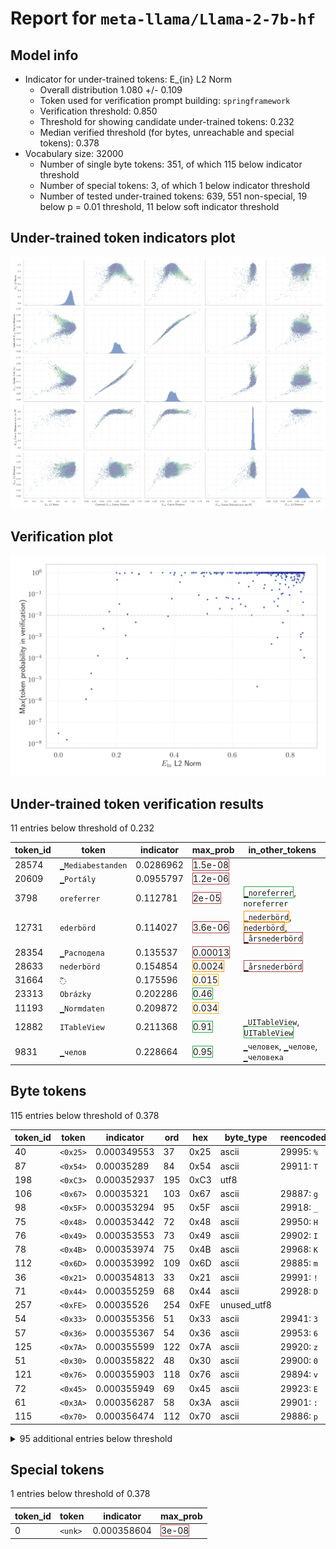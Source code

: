 # Report for `meta-llama/Llama-2-7b-hf`

## Model info

* Indicator for under-trained tokens: E_{in} L2 Norm
  * Overall distribution 1.080 +/- 0.109
  * Token used for verification prompt building: `springframework`
  * Verification threshold: 0.850
  * Threshold for showing candidate under-trained tokens: 0.232
  * Median verified threshold (for bytes, unreachable and special tokens): 0.378
* Vocabulary size: 32000
  * Number of single byte tokens: 351, of which 115 below indicator threshold
  * Number of special tokens: 3, of which 1 below indicator threshold
  * Number of tested under-trained tokens: 639, 551 non-special, 19 below p = 0.01 threshold, 11 below soft indicator threshold

## Under-trained token indicators plot
![Indicators scatter plots](../indicators_pairplot_byid/meta_llama_Llama_2_7b_hf.png)

## Verification plot
![Verification plot](../verifications_scatterplot/meta_llama_Llama_2_7b_hf.png)

## Under-trained token verification results
11 entries below threshold of 0.232

|   token_id | token                       |   indicator | max_prob                                                         | in_other_tokens                                                                                                                                                                                                                                     |
|------------|-----------------------------|-------------|------------------------------------------------------------------|-----------------------------------------------------------------------------------------------------------------------------------------------------------------------------------------------------------------------------------------------------|
|      28574 | ````` ▁Mediabestanden ````` |   0.0286962 | <span style='border: 1px solid rgb(169, 68, 66);'>1.5e-08</span> |                                                                                                                                                                                                                                                     |
|      20609 | ````` ▁Portály `````        |   0.0955797 | <span style='border: 1px solid rgb(169, 68, 66);'>1.2e-06</span> |                                                                                                                                                                                                                                                     |
|       3798 | ````` oreferrer `````       |   0.112781  | <span style='border: 1px solid rgb(169, 68, 66);'>2e-05</span>   | <span style='border: 1px solid rgb(40, 167, 69);'>````` ▁noreferrer `````</span>, ````` noreferrer `````                                                                                                                                            |
|      12731 | ````` ederbörd `````        |   0.114027  | <span style='border: 1px solid rgb(169, 68, 66);'>3.6e-06</span> | <span style='border: 1px solid rgb(255, 145, 0);'>````` ▁nederbörd `````</span>, <span style='border: 1px solid rgb(255, 145, 0);'>````` nederbörd `````</span>, <span style='border: 1px solid rgb(169, 68, 66);'>````` ▁årsnederbörd `````</span> |
|      28354 | ````` ▁Расподела `````      |   0.135537  | <span style='border: 1px solid rgb(169, 68, 66);'>0.00013</span> |                                                                                                                                                                                                                                                     |
|      28633 | ````` nederbörd `````       |   0.154854  | <span style='border: 1px solid rgb(255, 145, 0);'>0.0024</span>  | <span style='border: 1px solid rgb(169, 68, 66);'>````` ▁årsnederbörd `````</span>                                                                                                                                                                  |
|      31664 | ````` ߬ `````                |   0.175596  | <span style='border: 1px solid rgb(251, 189, 8);'>0.015</span>   |                                                                                                                                                                                                                                                     |
|      23313 | ````` Obrázky `````         |   0.202286  | <span style='border: 1px solid rgb(40, 167, 69);'>0.46</span>    |                                                                                                                                                                                                                                                     |
|      11193 | ````` ▁Normdaten `````      |   0.209872  | <span style='border: 1px solid rgb(251, 189, 8);'>0.034</span>   |                                                                                                                                                                                                                                                     |
|      12882 | ````` ITableView `````      |   0.211368  | <span style='border: 1px solid rgb(40, 167, 69);'>0.91</span>    | ````` ▁UITableView `````, <span style='border: 1px solid rgb(40, 167, 69);'>````` UITableView `````</span>                                                                                                                                          |
|       9831 | ````` ▁челов `````          |   0.228664  | <span style='border: 1px solid rgb(40, 167, 69);'>0.95</span>    | ````` ▁человек `````, ````` ▁челове `````, ````` ▁человека `````                                                                                                                                                                                    |


## Byte tokens
115 entries below threshold of 0.378

|   token_id | token              |   indicator |   ord | hex   | byte_type   | reencoded            |
|------------|--------------------|-------------|-------|-------|-------------|----------------------|
|         40 | ````` <0x25> ````` | 0.000349553 |    37 | 0x25  | ascii       | 29995: ````` % ````` |
|         87 | ````` <0x54> ````` | 0.00035289  |    84 | 0x54  | ascii       | 29911: ````` T ````` |
|        198 | ````` <0xC3> ````` | 0.000352937 |   195 | 0xC3  | utf8        |                      |
|        106 | ````` <0x67> ````` | 0.00035321  |   103 | 0x67  | ascii       | 29887: ````` g ````` |
|         98 | ````` <0x5F> ````` | 0.000353294 |    95 | 0x5F  | ascii       | 29918: ````` _ ````` |
|         75 | ````` <0x48> ````` | 0.000353442 |    72 | 0x48  | ascii       | 29950: ````` H ````` |
|         76 | ````` <0x49> ````` | 0.000353553 |    73 | 0x49  | ascii       | 29902: ````` I ````` |
|         78 | ````` <0x4B> ````` | 0.000353974 |    75 | 0x4B  | ascii       | 29968: ````` K ````` |
|        112 | ````` <0x6D> ````` | 0.000353992 |   109 | 0x6D  | ascii       | 29885: ````` m ````` |
|         36 | ````` <0x21> ````` | 0.000354813 |    33 | 0x21  | ascii       | 29991: ````` ! ````` |
|         71 | ````` <0x44> ````` | 0.000355259 |    68 | 0x44  | ascii       | 29928: ````` D ````` |
|        257 | ````` <0xFE> ````` | 0.00035526  |   254 | 0xFE  | unused_utf8 |                      |
|         54 | ````` <0x33> ````` | 0.000355356 |    51 | 0x33  | ascii       | 29941: ````` 3 ````` |
|         57 | ````` <0x36> ````` | 0.000355367 |    54 | 0x36  | ascii       | 29953: ````` 6 ````` |
|        125 | ````` <0x7A> ````` | 0.000355599 |   122 | 0x7A  | ascii       | 29920: ````` z ````` |
|         51 | ````` <0x30> ````` | 0.000355822 |    48 | 0x30  | ascii       | 29900: ````` 0 ````` |
|        121 | ````` <0x76> ````` | 0.000355903 |   118 | 0x76  | ascii       | 29894: ````` v ````` |
|         72 | ````` <0x45> ````` | 0.000355949 |    69 | 0x45  | ascii       | 29923: ````` E ````` |
|         61 | ````` <0x3A> ````` | 0.000356287 |    58 | 0x3A  | ascii       | 29901: ````` : ````` |
|        115 | ````` <0x70> ````` | 0.000356474 |   112 | 0x70  | ascii       | 29886: ````` p ````` |
<details><summary>95 additional entries below threshold</summary>

|   token_id | token              |   indicator |   ord | hex   | byte_type   | reencoded             |
|------------|--------------------|-------------|-------|-------|-------------|-----------------------|
|         62 | ````` <0x3B> ````` | 0.000356522 |    59 | 0x3B  | ascii       | 29936: ````` ; `````  |
|         64 | ````` <0x3D> ````` | 0.000356552 |    61 | 0x3D  | ascii       | 29922: ````` = `````  |
|         73 | ````` <0x46> ````` | 0.000356636 |    70 | 0x46  | ascii       | 29943: ````` F `````  |
|        107 | ````` <0x68> ````` | 0.000356722 |   104 | 0x68  | ascii       | 29882: ````` h `````  |
|        103 | ````` <0x64> ````` | 0.000356724 |   100 | 0x64  | ascii       | 29881: ````` d `````  |
|         53 | ````` <0x32> ````` | 0.000356775 |    50 | 0x32  | ascii       | 29906: ````` 2 `````  |
|         69 | ````` <0x42> ````` | 0.000356784 |    66 | 0x42  | ascii       | 29933: ````` B `````  |
|        105 | ````` <0x66> ````` | 0.000356812 |   102 | 0x66  | ascii       | 29888: ````` f `````  |
|        127 | ````` <0x7C> ````` | 0.000356898 |   124 | 0x7C  | ascii       | 29989: ````` \| ````` |
|         43 | ````` <0x28> ````` | 0.000357088 |    40 | 0x28  | ascii       | 29898: ````` ( `````  |
|         80 | ````` <0x4D> ````` | 0.000357193 |    77 | 0x4D  | ascii       | 29924: ````` M `````  |
|         92 | ````` <0x59> ````` | 0.000357211 |    89 | 0x59  | ascii       | 29979: ````` Y `````  |
|        116 | ````` <0x71> ````` | 0.000357213 |   113 | 0x71  | ascii       | 29939: ````` q `````  |
|         48 | ````` <0x2D> ````` | 0.000357224 |    45 | 0x2D  | ascii       | 29899: ````` - `````  |
|         35 | ````` <0x20> ````` | 0.000357337 |    32 | 0x20  | ascii       | 29871: ````` ▁ `````  |
|         94 | ````` <0x5B> ````` | 0.000357362 |    91 | 0x5B  | ascii       | 29961: ````` [ `````  |
|         70 | ````` <0x43> ````` | 0.000357616 |    67 | 0x43  | ascii       | 29907: ````` C `````  |
|        250 | ````` <0xF7> ````` | 0.000357626 |   247 | 0xF7  | unused_utf8 |                       |
|         68 | ````` <0x41> ````` | 0.000357736 |    65 | 0x41  | ascii       | 29909: ````` A `````  |
|         85 | ````` <0x52> ````` | 0.000357893 |    82 | 0x52  | ascii       | 29934: ````` R `````  |
|         82 | ````` <0x4F> ````` | 0.000357944 |    79 | 0x4F  | ascii       | 29949: ````` O `````  |
|        129 | ````` <0x7E> ````` | 0.000358006 |   126 | 0x7E  | ascii       | 30022: ````` ~ `````  |
|        102 | ````` <0x63> ````` | 0.000358035 |    99 | 0x63  | ascii       | 29883: ````` c `````  |
|        111 | ````` <0x6C> ````` | 0.000358327 |   108 | 0x6C  | ascii       | 29880: ````` l `````  |
|        120 | ````` <0x75> ````` | 0.000358404 |   117 | 0x75  | ascii       | 29884: ````` u `````  |
|        258 | ````` <0xFF> ````` | 0.00035851  |   255 | 0xFF  | unused_utf8 |                       |
|         77 | ````` <0x4A> ````` | 0.000358534 |    74 | 0x4A  | ascii       | 29967: ````` J `````  |
|         50 | ````` <0x2F> ````` | 0.000358599 |    47 | 0x2F  | ascii       | 29914: ````` / `````  |
|         41 | ````` <0x26> ````` | 0.000358785 |    38 | 0x26  | ascii       | 29987: ````` & `````  |
|        128 | ````` <0x7D> ````` | 0.000358788 |   125 | 0x7D  | ascii       | 29913: ````` } `````  |
|         45 | ````` <0x2A> ````` | 0.000358817 |    42 | 0x2A  | ascii       | 29930: ````` * `````  |
|         83 | ````` <0x50> ````` | 0.000359294 |    80 | 0x50  | ascii       | 29925: ````` P `````  |
|        104 | ````` <0x65> ````` | 0.000359346 |   101 | 0x65  | ascii       | 29872: ````` e `````  |
|         63 | ````` <0x3C> ````` | 0.000359508 |    60 | 0x3C  | ascii       | 29966: ````` < `````  |
|        122 | ````` <0x77> ````` | 0.000359554 |   119 | 0x77  | ascii       | 29893: ````` w `````  |
|         66 | ````` <0x3F> ````` | 0.000359587 |    63 | 0x3F  | ascii       | 29973: ````` ? `````  |
|         58 | ````` <0x37> ````` | 0.00035966  |    55 | 0x37  | ascii       | 29955: ````` 7 `````  |
|        254 | ````` <0xFB> ````` | 0.000359866 |   251 | 0xFB  | unused_utf8 |                       |
|         74 | ````` <0x47> ````` | 0.000359876 |    71 | 0x47  | ascii       | 29954: ````` G `````  |
|        119 | ````` <0x74> ````` | 0.000360028 |   116 | 0x74  | ascii       | 29873: ````` t `````  |
|        110 | ````` <0x6B> ````` | 0.000360232 |   107 | 0x6B  | ascii       | 29895: ````` k `````  |
|         95 | ````` <0x5C> ````` | 0.00036028  |    92 | 0x5C  | ascii       | 29905: ````` \ `````  |
|        109 | ````` <0x6A> ````` | 0.000360433 |   106 | 0x6A  | ascii       | 29926: ````` j `````  |
|         47 | ````` <0x2C> ````` | 0.000360453 |    44 | 0x2C  | ascii       | 29892: ````` , `````  |
|         86 | ````` <0x53> ````` | 0.000360453 |    83 | 0x53  | ascii       | 29903: ````` S `````  |
|        196 | ````` <0xC1> ````` | 0.000360566 |   193 | 0xC1  | unused_utf8 |                       |
|         67 | ````` <0x40> ````` | 0.00036067  |    64 | 0x40  | ascii       | 29992: ````` @ `````  |
|        195 | ````` <0xC0> ````` | 0.000360678 |   192 | 0xC0  | unused_utf8 |                       |
|        255 | ````` <0xFC> ````` | 0.000361047 |   252 | 0xFC  | unused_utf8 |                       |
|         39 | ````` <0x24> ````` | 0.000361137 |    36 | 0x24  | ascii       | 29938: ````` $ `````  |
|        100 | ````` <0x61> ````` | 0.000361144 |    97 | 0x61  | ascii       | 29874: ````` a `````  |
|        256 | ````` <0xFD> ````` | 0.00036137  |   253 | 0xFD  | unused_utf8 |                       |
|         88 | ````` <0x55> ````` | 0.000361525 |    85 | 0x55  | ascii       | 29965: ````` U `````  |
|        253 | ````` <0xFA> ````` | 0.000361625 |   250 | 0xFA  | unused_utf8 |                       |
|        101 | ````` <0x62> ````` | 0.000361671 |    98 | 0x62  | ascii       | 29890: ````` b `````  |
|         90 | ````` <0x57> ````` | 0.000361719 |    87 | 0x57  | ascii       | 29956: ````` W `````  |
|        113 | ````` <0x6E> ````` | 0.000361883 |   110 | 0x6E  | ascii       | 29876: ````` n `````  |
|         93 | ````` <0x5A> ````` | 0.000361913 |    90 | 0x5A  | ascii       | 29999: ````` Z `````  |
|         60 | ````` <0x39> ````` | 0.00036192  |    57 | 0x39  | ascii       | 29929: ````` 9 `````  |
|        251 | ````` <0xF8> ````` | 0.000362142 |   248 | 0xF8  | unused_utf8 |                       |
|         81 | ````` <0x4E> ````` | 0.000362173 |    78 | 0x4E  | ascii       | 29940: ````` N `````  |
|        126 | ````` <0x7B> ````` | 0.000362406 |   123 | 0x7B  | ascii       | 29912: ````` { `````  |
|         49 | ````` <0x2E> ````` | 0.000362415 |    46 | 0x2E  | ascii       | 29889: ````` . `````  |
|        118 | ````` <0x73> ````` | 0.000362494 |   115 | 0x73  | ascii       | 29879: ````` s `````  |
|         59 | ````` <0x38> ````` | 0.0003625   |    56 | 0x38  | ascii       | 29947: ````` 8 `````  |
|        123 | ````` <0x78> ````` | 0.000362563 |   120 | 0x78  | ascii       | 29916: ````` x `````  |
|         37 | ````` <0x22> ````` | 0.000362826 |    34 | 0x22  | ascii       | 29908: ````` " `````  |
|         38 | ````` <0x23> ````` | 0.000362847 |    35 | 0x23  | ascii       | 29937: ````` # `````  |
|         52 | ````` <0x31> ````` | 0.000362981 |    49 | 0x31  | ascii       | 29896: ````` 1 `````  |
|         46 | ````` <0x2B> ````` | 0.000363121 |    43 | 0x2B  | ascii       | 29974: ````` + `````  |
|         84 | ````` <0x51> ````` | 0.000363154 |    81 | 0x51  | ascii       | 29984: ````` Q `````  |
|         55 | ````` <0x34> ````` | 0.000363318 |    52 | 0x34  | ascii       | 29946: ````` 4 `````  |
|         79 | ````` <0x4C> ````` | 0.000363319 |    76 | 0x4C  | ascii       | 29931: ````` L `````  |
|         44 | ````` <0x29> ````` | 0.000363431 |    41 | 0x29  | ascii       | 29897: ````` ) `````  |
|         42 | ````` <0x27> ````` | 0.000363599 |    39 | 0x27  | ascii       | 29915: ````` ' `````  |
|         56 | ````` <0x35> ````` | 0.000363746 |    53 | 0x35  | ascii       | 29945: ````` 5 `````  |
|         97 | ````` <0x5E> ````` | 0.000363756 |    94 | 0x5E  | ascii       | 29985: ````` ^ `````  |
|        249 | ````` <0xF6> ````` | 0.00036379  |   246 | 0xF6  | unused_utf8 |                       |
|         16 | ````` <0x0D> ````` | 0.000363873 |    13 | 0x0D  | ascii       | 30004: ````` \r ````` |
|         65 | ````` <0x3E> ````` | 0.000363895 |    62 | 0x3E  | ascii       | 29958: ````` > `````  |
|        252 | ````` <0xF9> ````` | 0.000364292 |   249 | 0xF9  | unused_utf8 |                       |
|        117 | ````` <0x72> ````` | 0.000365058 |   114 | 0x72  | ascii       | 29878: ````` r `````  |
|        124 | ````` <0x79> ````` | 0.000365178 |   121 | 0x79  | ascii       | 29891: ````` y `````  |
|         96 | ````` <0x5D> ````` | 0.00036609  |    93 | 0x5D  | ascii       | 29962: ````` ] `````  |
|        114 | ````` <0x6F> ````` | 0.000366186 |   111 | 0x6F  | ascii       | 29877: ````` o `````  |
|         99 | ````` <0x60> ````` | 0.000366264 |    96 | 0x60  | ascii       | 29952: ````` ` `````  |
|         89 | ````` <0x56> ````` | 0.000366503 |    86 | 0x56  | ascii       | 29963: ````` V `````  |
|        108 | ````` <0x69> ````` | 0.000367985 |   105 | 0x69  | ascii       | 29875: ````` i `````  |
|        248 | ````` <0xF5> ````` | 0.000368799 |   245 | 0xF5  | unused_utf8 |                       |
|         91 | ````` <0x58> ````` | 0.000369175 |    88 | 0x58  | ascii       | 29990: ````` X `````  |
|         13 | ````` <0x0A> ````` | 0.200063    |    10 | 0x0A  | ascii       |                       |
|        244 | ````` <0xF1> ````` | 0.294427    |   241 | 0xF1  | utf8        |                       |
|        245 | ````` <0xF2> ````` | 0.295276    |   242 | 0xF2  | utf8        |                       |
|      29889 | ````` . `````      | 0.319513    |    46 | 0x2E  | ascii       |                       |
|      29892 | ````` , `````      | 0.358964    |    44 | 0x2C  | ascii       |                       |
</details>


## Special tokens
1 entries below threshold of 0.378

|   token_id | token             |   indicator | max_prob                                                       |
|------------|-------------------|-------------|----------------------------------------------------------------|
|          0 | ````` <unk> ````` | 0.000358604 | <span style='border: 1px solid rgb(169, 68, 66);'>3e-08</span> |

